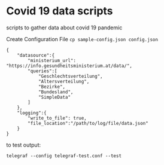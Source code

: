 # Covid 19 data scripts

scripts to gather data about covid 19 pandemic

Create Configuration File ```cp sample-config.json config.json```
  ```
  {
      "datasource":{
          "ministerium_url": "https://info.gesundheitsministerium.at/data/",
          "queries":[
              "Geschlechtsverteilung",
              "Altersverteilung",
              "Bezirke",
              "Bundesland",
              "SimpleData"
          ]
      },
      "logging":{
          "write_to_file": true,
          "file_location":"/path/to/log/file/data.json"
      }
  }
  ```

to test output:

  ```
  telegraf --config telegraf-test.conf --test
  ```

